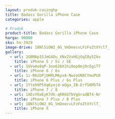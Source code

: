 ```yaml
---
layout: produk-casinghp
title: Badass Gorilla iPhone Case
categories: apple

# Produk
product-title: Badass Gorilla iPhone Case
harga: 90000
sku: hn-3929
image-drive: 18Nl5iOW2_0G_VmDeecvLFzFoZtXYclT_
gallery:
  - url: 1GBMAp1SJmG4Ou_XNx2VxHGjGqI8y5Ikv
    title: iPhone 5 / 5s / SE
  - url: 1UVoAo8qP-3ox626X1hiOep8mjOcEgiTT
    title: iPhone 6 / 6s
  - url: 1i-R8zbPjUHRLM6yxA-NwzoUN8CYmuPUX
    title: iPhone 6 Plus / 6s Plus
  - url: 1Yte99P5Xq6yejd-oQga_IB-ErfSKM5T4
    title: iPhone 7 / 8
  - url: 1XExYOaEyK7dk-qRRkGTbVgGradBT4-Nr
    title: iPhone 7 Plus / 8 Plus
  - url: 18Nl5iOW2_0G_VmDeecvLFzFoZtXYclT_
    title: iPhone X
---
```


